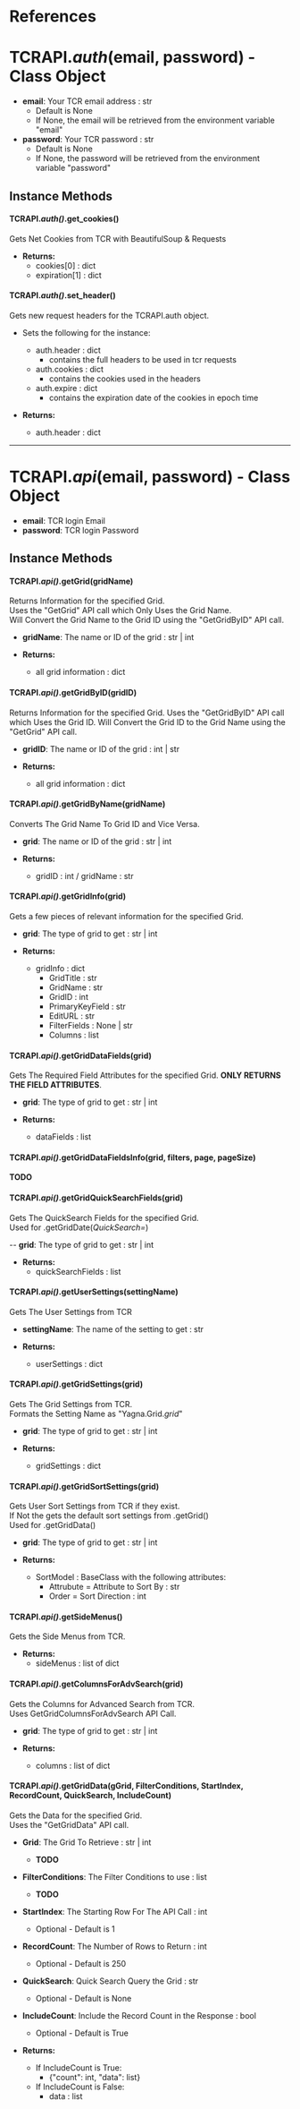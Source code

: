 # References


# TCRAPI.*auth*(email, password)  -  Class Object

- **email**: Your TCR email address : str
    - Default is None
    - If None, the email will be retrieved from the environment variable "email"
- **password**: Your TCR password : str
    - Default is None
    - If None, the password will be retrieved from the environment variable "password"


## Instance Methods

#### TCRAPI.*auth()*.get_cookies()

Gets Net Cookies from TCR with BeautifulSoup & Requests

- **Returns:**
    - cookies[0] : dict
    - expiration[1] : dict


#### TCRAPI.*auth()*.set_header()

Gets new request headers for the TCRAPI.auth object.

- Sets the following for the instance:
    - auth.header : dict
        - contains the full headers to be used in tcr requests
    - auth.cookies : dict
        - contains the cookies used in the headers
    - auth.expire : dict
        - contains the expiration date of the cookies in epoch time

- **Returns:**
    - auth.header : dict


--------------------------------


# TCRAPI.*api*(email, password)  -  Class Object

- **email**: TCR login Email
- **password**: TCR login Password

## Instance Methods

#### TCRAPI.*api()*.getGrid(gridName)

Returns Information for the specified Grid.  
Uses the "GetGrid" API call which Only Uses the Grid Name.  
Will Convert the Grid Name to the Grid ID using the "GetGridByID" API call.

- **gridName**: The name or ID of the grid : str | int 

- **Returns:**
    - all grid information : dict


#### TCRAPI.*api()*.getGridByID(gridID)

Returns Information for the specified Grid.
Uses the "GetGridByID" API call which Uses the Grid ID.
Will Convert the Grid ID to the Grid Name using the "GetGrid" API call.

- **gridID**: The name or ID of the grid : int | str

- **Returns:**
    - all grid information : dict


#### TCRAPI.*api()*.getGridByName(gridName)

Converts The Grid Name To Grid ID and Vice Versa.

- **grid**: The name or ID of the grid : str | int

- **Returns:**
    - gridID : int / gridName : str


#### TCRAPI.*api()*.getGridInfo(grid)

Gets a few pieces of relevant information for the specified Grid.

- **grid**: The type of grid to get : str | int

- **Returns:**
    - gridInfo : dict
        - GridTitle : str
        - GridName : str
        - GridID : int
        - PrimaryKeyField : str
        - EditURL : str
        - FilterFields : None | str
        - Columns : list


#### TCRAPI.*api()*.getGridDataFields(grid)

Gets The Required Field Attributes for the specified Grid.
**ONLY RETURNS THE FIELD ATTRIBUTES**.

- **grid**: The type of grid to get : str | int

- **Returns:**
    - dataFields : list


#### TCRAPI.*api()*.getGridDataFieldsInfo(grid, filters, page, pageSize)

**TODO**


#### TCRAPI.*api()*.getGridQuickSearchFields(grid)

Gets The QuickSearch Fields for the specified Grid.  
Used for .getGridDate(*QuickSearch=*)

-- **grid**: The type of grid to get : str | int

- **Returns:**
    - quickSearchFields : list


#### TCRAPI.*api()*.getUserSettings(settingName)

Gets The User Settings from TCR

- **settingName**: The name of the setting to get : str

- **Returns:**
    - userSettings : dict


#### TCRAPI.*api()*.getGridSettings(grid)

Gets The Grid Settings from TCR.  
Formats the Setting Name as "Yagna.Grid.*grid*"

- **grid**: The type of grid to get : str | int

- **Returns:**
    - gridSettings : dict


#### TCRAPI.*api()*.getGridSortSettings(grid)

Gets User Sort Settings from TCR if they exist.  
If Not the gets the default sort settings from .getGrid()  
Used for .getGridData()

- **grid**: The type of grid to get : str | int

- **Returns:**
    - SortModel : BaseClass with the following attributes:
        - Attrubute = Attribute to Sort By : str
        - Order = Sort Direction : int


#### TCRAPI.*api()*.getSideMenus()

Gets the Side Menus from TCR.

- **Returns:**
    - sideMenus : list of dict


#### TCRAPI.*api()*.getColumnsForAdvSearch(grid)

Gets the Columns for Advanced Search from TCR.  
Uses GetGridColumnsForAdvSearch API Call.

- **grid**: The type of grid to get : str | int

- **Returns:**
    - columns : list of dict


#### TCRAPI.*api()*.getGridData(gGrid, FilterConditions, StartIndex, RecordCount, QuickSearch, IncludeCount)

Gets the Data for the specified Grid.  
Uses the "GetGridData" API call.

- **Grid**: The Grid To Retrieve : str | int
    - **TODO**
- **FilterConditions**: The Filter Conditions to use : list
    - **TODO**
- **StartIndex**: The Starting Row For The API Call : int
    - Optional - Default is 1
- **RecordCount**: The Number of Rows to Return : int
    - Optional - Default is 250
- **QuickSearch**: Quick Search Query the Grid : str
    - Optional - Default is None
- **IncludeCount**: Include the Record Count in the Response : bool
    - Optional - Default is True

- **Returns:**
    - If IncludeCount is True:
        - {"count": int, "data": list}
    - If IncludeCount is False:
        - data : list